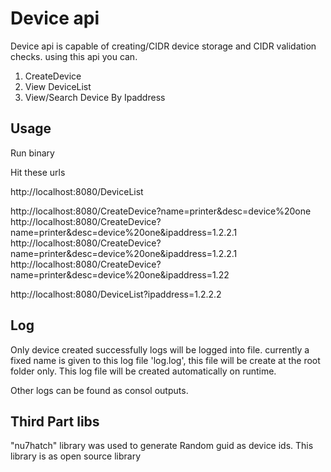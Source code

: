 # Device api
Device api is capable of creating/CIDR device storage and CIDR validation checks.
using this api you can.
1. CreateDevice
2. View DeviceList
3. View/Search Device By Ipaddress

## Usage 

Run binary

Hit these urls

http://localhost:8080/DeviceList

http://localhost:8080/CreateDevice?name=printer&desc=device%20one
http://localhost:8080/CreateDevice?name=printer&desc=device%20one&ipaddress=1.2.2.1
http://localhost:8080/CreateDevice?name=printer&desc=device%20one&ipaddress=1.2.2.1
http://localhost:8080/CreateDevice?name=printer&desc=device%20one&ipaddress=1.22

http://localhost:8080/DeviceList?ipaddress=1.2.2.2

## Log
Only device created successfully logs will be logged into file. currently a fixed name is given to this log file 'log.log', this file will be create at the root folder only.
This log file will be created automatically on runtime.

Other logs can be found as consol outputs.

## Third Part libs
"nu7hatch" library was used to generate Random guid as device ids.
This library is as open source library
